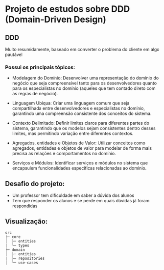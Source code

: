 # Projeto de estudos sobre DDD (Domain-Driven Design)

## DDD
Muito resumidamente, baseado em converter o problema do cliente em algo pautável

### Possui os principais tópicos:

- Modelagem do Domínio: Desenvolver uma representação do domínio do negócio que seja compreensível tanto para os desenvolvedores quanto para os especialistas no domínio (aqueles que tem contado direto com as regras de negócio).

- Linguagem Ubíqua: Criar uma linguagem comum que seja compartilhada entre desenvolvedores e especialistas no domínio, garantindo uma compreensão consistente dos conceitos do sistema.

- Contexto Delimitado: Definir limites claros para diferentes partes do sistema, garantindo que os modelos sejam consistentes dentro desses limites, mas permitindo variação entre diferentes contextos.

- Agregados, entidades e Objetos de Valor: Utilizar conceitos como agregados, entidades e objetos de valor para modelar de forma mais precisa as relações e comportamentos no domínio.

- Serviços e Módulos: Identificar serviços e módulos no sistema que encapsulem funcionalidades específicas relacionadas ao domínio.

## Desafio do projeto:
- Um professor tem dificuldade em saber a dúvida dos alunos
- Tem que responder os alunos e se perde em quais dúvidas já foram respondidas

## Visualização:

``` 
src
├─ core
│  ├─ entities
|  └─ types
├─ domain
│  ├─ entities
|  ├─ repositories
│  └─ use-cases
```